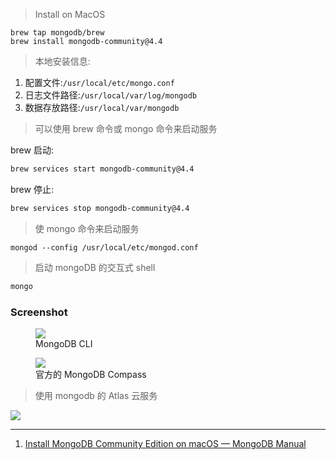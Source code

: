 > Install on MacOS

```shell
brew tap mongodb/brew
brew install mongodb-community@4.4
```

> 本地安装信息:

1. 配置文件:`/usr/local/etc/mongo.conf`
2. 日志文件路径:`/usr/local/var/log/mongodb`
3. 数据存放路径:`/usr/local/var/mongodb`

> 可以使用 brew 命令或 mongo 命令来启动服务

brew 启动:

```sh
brew services start mongodb-community@4.4
```

brew 停止:

```sh
brew services stop mongodb-community@4.4
```

> 使 mongo 命令来启动服务

```dotnetcli
mongod --config /usr/local/etc/mongod.conf
```

> 启动 mongoDB 的交互式 shell

```sh
mongo
```

### Screenshot

<figure>
<img src='https://loremxuetengfei.oss-cn-beijing.aliyuncs.com/run-mongodb-1571318604.png'/>
  <figcaption>MongoDB CLI</figcaption>
</figure>

<figure>
<img src='https://loremxuetengfei.oss-cn-beijing.aliyuncs.com/mongodb-compass-1572091376.png'/>
  <!-- <img src='https://loremxuetengfei.oss-cn-beijing.aliyuncs.com/css-module-in-one-pic.png' width='600px'/> -->
  <figcaption>官方的 MongoDB Compass</figcaption>
</figure>

<!-- <img src='https://loremxuetengfei.oss-cn-beijing.aliyuncs.com/mogodb-first-git-1550389054.gif'/> -->

> 使用 mongodb 的 Atlas 云服务

<img src='http://loremxuetengfei.oss-cn-beijing.aliyuncs.com/SS-20210801-142805.jpg'/>

---

1. [Install MongoDB Community Edition on macOS — MongoDB Manual](https://docs.mongodb.com/manual/tutorial/install-mongodb-on-os-x/)
